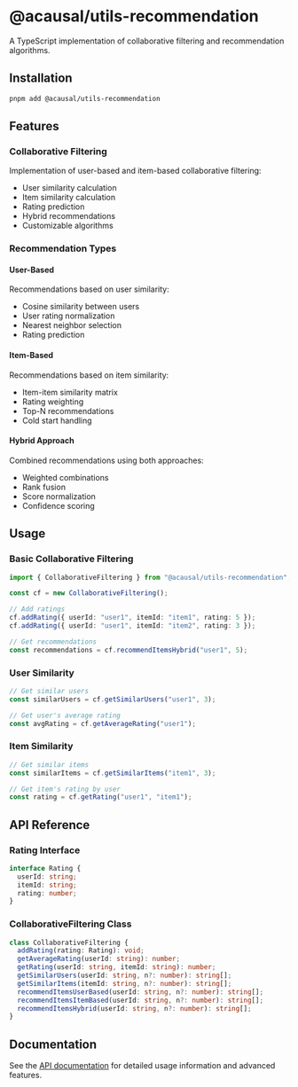 # @acausal/utils-recommendation

A TypeScript implementation of collaborative filtering and recommendation algorithms.

## Installation

```bash
pnpm add @acausal/utils-recommendation
```

## Features

### Collaborative Filtering

Implementation of user-based and item-based collaborative filtering:

- User similarity calculation
- Item similarity calculation
- Rating prediction
- Hybrid recommendations
- Customizable algorithms

### Recommendation Types

#### User-Based

Recommendations based on user similarity:

- Cosine similarity between users
- User rating normalization
- Nearest neighbor selection
- Rating prediction

#### Item-Based

Recommendations based on item similarity:

- Item-item similarity matrix
- Rating weighting
- Top-N recommendations
- Cold start handling

#### Hybrid Approach

Combined recommendations using both approaches:

- Weighted combinations
- Rank fusion
- Score normalization
- Confidence scoring

## Usage

### Basic Collaborative Filtering

```typescript
import { CollaborativeFiltering } from "@acausal/utils-recommendation";

const cf = new CollaborativeFiltering();

// Add ratings
cf.addRating({ userId: "user1", itemId: "item1", rating: 5 });
cf.addRating({ userId: "user1", itemId: "item2", rating: 3 });

// Get recommendations
const recommendations = cf.recommendItemsHybrid("user1", 5);
```

### User Similarity

```typescript
// Get similar users
const similarUsers = cf.getSimilarUsers("user1", 3);

// Get user's average rating
const avgRating = cf.getAverageRating("user1");
```

### Item Similarity

```typescript
// Get similar items
const similarItems = cf.getSimilarItems("item1", 3);

// Get item's rating by user
const rating = cf.getRating("user1", "item1");
```

## API Reference

### Rating Interface

```typescript
interface Rating {
  userId: string;
  itemId: string;
  rating: number;
}
```

### CollaborativeFiltering Class

```typescript
class CollaborativeFiltering {
  addRating(rating: Rating): void;
  getAverageRating(userId: string): number;
  getRating(userId: string, itemId: string): number;
  getSimilarUsers(userId: string, n?: number): string[];
  getSimilarItems(itemId: string, n?: number): string[];
  recommendItemsUserBased(userId: string, n?: number): string[];
  recommendItemsItemBased(userId: string, n?: number): string[];
  recommendItemsHybrid(userId: string, n?: number): string[];
}
```

## Documentation

See the [API documentation](./docs/api.md) for detailed usage information and advanced features.
